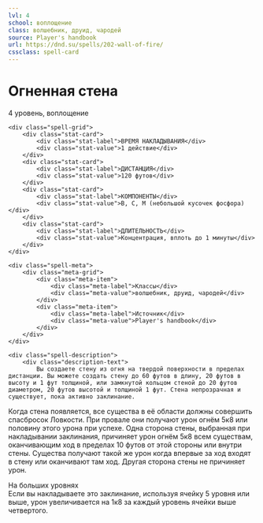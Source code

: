 ```yaml
---
lvl: 4
school: воплощение
class: волшебник, друид, чародей
source: Player's handbook
url: https://dnd.su/spells/202-wall-of-fire/
cssclass: spell-card
---
```


<div class="spell-container">
    <div class="spell-header">
        <h1 class="spell-name">Огненная стена</h1>
        <div class="spell-level">4 уровень, воплощение</div>
    </div>
    
    <div class="spell-grid">
        <div class="stat-card">
            <div class="stat-label">ВРЕМЯ НАКЛАДЫВАНИЯ</div>
            <div class="stat-value">1 действие</div>
        </div>
        <div class="stat-card">
            <div class="stat-label">ДИСТАНЦИЯ</div>
            <div class="stat-value">120 футов</div>
        </div>
        <div class="stat-card">
            <div class="stat-label">КОМПОНЕНТЫ</div>
            <div class="stat-value">В, С, М (небольшой кусочек фосфора)</div>
        </div>
        <div class="stat-card">
            <div class="stat-label">ДЛИТЕЛЬНОСТЬ</div>
            <div class="stat-value">Концентрация, вплоть до 1 минуты</div>
        </div>
    </div>
    
    <div class="spell-meta">
        <div class="meta-grid">
            <div class="meta-item">
                <div class="meta-label">Классы</div>
                <div class="meta-value">волшебник, друид, чародей</div>
            </div>
            <div class="meta-item">
                <div class="meta-label">Источник</div>
                <div class="meta-value">Player's handbook</div>
            </div>
        </div>
    </div>
    
    <div class="spell-description">
        <div class="description-text">
            Вы создаете стену из огня на твердой поверхности в пределах дистанции. Вы можете создать стену до 60 футов в длину, 20 футов в высоту и 1 фут толщиной, или замкнутой кольцом стеной до 20 футов диаметром, 20 футов высотой и толщиной 1 фут. Стена непрозрачная и существует, пока активно заклинание.
Когда стена появляется, все существа в её области должны совершить спасбросок Ловкости. При провале они получают урон огнём 5к8 или половину этого урона при успехе.
Одна сторона стены, выбранная при накладывании заклинания, причиняет урон огнём 5к8 всем существам, оканчивающим ход в пределах 10 футов от этой стороны или внутри стены. Существа получают такой же урон когда впервые за ход входят в стену или оканчивают там ход. Другая сторона стены не причиняет урон.
        </div>
        <div class="higher-levels">
            <div class="higher-levels-title">На больших уровнях</div>
            <div class="higher-levels-text">
                Если вы накладываете это заклинание, используя ячейку 5 уровня или выше, урон увеличивается на 1к8 за каждый уровень ячейки выше четвертого.
            </div>
        </div>
    </div>
</div>